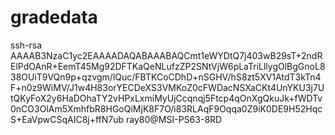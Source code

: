 # gradedata

ssh-rsa AAAAB3NzaC1yc2EAAAADAQABAAABAQCmt1eWYDtQ7j403wB29sT+2ndRElPdOAnR+EemT45Mg92DFTKaQeNLufzZP2SNtVjW6pLaTriLllygOlBgGnoL838OUiT9VQn9p+qzvgm/lQuc/FBTKCoCDhD+nSGHV/hS8zt5XV1AtdT3kTn4F+n0z9WiMV/J1w4H83orYECDeXS3VMKoZ0cFWDacNSXaCKt4UnYKU3j7UtQKyFoX2y6HaDOhaTY2vHPxLxmiMyUjCcqnqj5Ftcp4qOnXgQkuJk+fWDTv0nCO3OlAm5XmhfbR8HGoQiMjK8F7O/i83RLAqF9Oqqa0Z9iK0DE9H52HqcS+EaVpwCSqAIC8j+ffN7ub ray80@MSI-PS63-8RD
